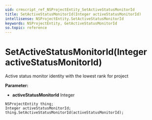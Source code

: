 ```yaml
---
uid: crmscript_ref_NSProjectEntity_SetActiveStatusMonitorId
title: SetActiveStatusMonitorId(Integer activeStatusMonitorId)
intellisense: NSProjectEntity.SetActiveStatusMonitorId
keywords: NSProjectEntity, GetActiveStatusMonitorId
so.topic: reference
---
```


# SetActiveStatusMonitorId(Integer activeStatusMonitorId)

Active status monitor identity with the lowest rank for project

**Parameter:** 
 - **activeStatusMonitorId** Integer

```crmscript
NSProjectEntity thing;
Integer activeStatusMonitorId;
thing.SetActiveStatusMonitorId(activeStatusMonitorId);
```


